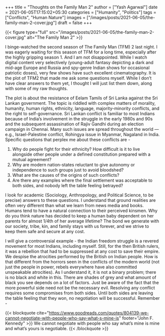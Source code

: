 +++
title = "Thoughts on the Family Man 2"
author = ["Yash Agarwal"]
date = 2021-06-05T17:15:02+05:30
categories = ["Humanity", "Politics"]
tags = ["Conflicts", "Human Nature"]
images = ["/images/posts/2021-06-05/the-family-man-2-cover.jpg"]
draft = false
+++

{{< figure type="full" src="/images/posts/2021-06-05/the-family-man-2-cover.jpg" alt="The Family Man 2" >}}

I binge-watched the second season of The Family Man (TFM) 2 last night.  I was eagerly waiting for this season of TFM for a long time, especially after the highly gripping season 1. And I am not disappointed. While I watch digital content very selectively (young-adult fantasy depicting a dark and mid-age Europe and Russia and spy-genre Indian shows for occasional patriotic doses), very few shows have such excellent cinematography. It is the plot of TFM2 that made me ask some questions myself. While I don’t have clear answers to them yet, I thought I will just list them down, along with some of my raw thoughts.

The plot is about the resistance of Eelam Tamils of Sri Lanka against the Sri Lankan government. The topic is riddled with complex matters of morality, humanity, human rights, ethnicity, language, majority-minority conflicts, and the right to self-governance. Sri Lankan conflict is familiar to most Indians because of India’s involvement in the struggle in the early 1980s and 90s and the subsequent assassination of Rajiv Gandhi during an election campaign in Chennai. Many such issues are spread throughout the world — e.g., Israel-Palestine conflict, Rohingya issue in Myanmar, Nagaland in India. Specific questions that perplex me about these conflicts are -
1. Why do people fight for their ethnicity? How difficult is it to live alongside other people under a defined constitution prepared with a mutual agreement?
2. Why are modern nation-states reluctant to give autonomy or independence to such groups just to avoid bloodshed?
3. What are the causes of the origins of such conflicts?
4. Are there any examples where the final settlement was acceptable to both sides, and nobody left the table feeling betrayed?

I look for academic (Sociology, Anthropology, and Political Science, to be precise) answers to these questions. I understand that ground realities are often very different than what we learn from news media and books. Humans tend to have a natural connection to their perceived kinsmen. Why do you think nature has decided to keep a human baby dependent on her parents for almost 1/4th of her average lifetime? The bond we generate with our society, tribe, kin, and family stays with us forever, and we strive to keep them safe and secure at any cost.

I will give a controversial example - the Indian freedom struggle is a revered movement for most Indians, including myself. Still, for the then British rulers, it was a rebellion that had to be suppressed at any cost to save their empire. We despise the atrocities performed by the British on Indian people. How is that different from the horrors seen in the conflicts of the modern world (not just the people in power, rebels everywhere have also committed unspeakable atrocities). As I understand it, it is not a binary problem; there is no black and white in this. There are shades of grey and what amount of black you see depends on a lot of factors. Just be aware of the fact that the more powerful side need not be the necessary evil. Resolving any conflict requires some compromises from both sides. Until both sides are leaving the table feeling that they won, no negotiation will be successful. Remember -

{{< blockquote cite="https://www.goodreads.com/quotes/804139-we-cannot-negotiate-with-people-who-say-what-s-mine-is" footer="John F. Kennedy" >}}
We cannot negotiate with people who say what’s mine is mine and what’s yours is negotiable.
{{< /blockquote >}}
